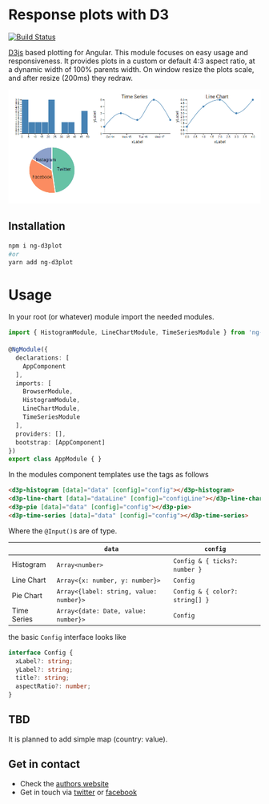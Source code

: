 # Response plots with D3

[![Build Status](https://travis-ci.org/ngfelixl/ng-libraries.svg?branch=master)](https://travis-ci.org/ngfelixl/ng-libraries)

[D3js](https://d3js.org/) based plotting for Angular. This module focuses on easy usage and responsiveness. It provides plots in a  custom or default 4:3 aspect ratio,
at a dynamic width of 100% parents width. On window resize the plots scale, and after resize (200ms) they redraw.

[![Animation (view on github)](https://github.com/ngfelixl/ng-libraries/blob/master/projects/ng-d3plot/img/animation_plots.gif)](https://github.com/ngfelixl/ng-libraries/blob/master/projects/ng-d3plot/img/animation_plots.gif)

## Installation

```sh
npm i ng-d3plot
#or
yarn add ng-d3plot
```

# Usage

In your root (or whatever) module import the needed modules.

```typescript
import { HistogramModule, LineChartModule, TimeSeriesModule } from 'ng-d3plot';

@NgModule({
  declarations: [
    AppComponent
  ],
  imports: [
    BrowserModule,
    HistogramModule,
    LineChartModule,
    TimeSeriesModule
  ],
  providers: [],
  bootstrap: [AppComponent]
})
export class AppModule { }
```

In the modules component templates use the tags as follows

```html
<d3p-histogram [data]="data" [config]="config"></d3p-histogram>
<d3p-line-chart [data]="dataLine" [config]="configLine"></d3p-line-chart>
<d3p-pie [data]="data" [config]="config"></d3p-pie>
<d3p-time-series [data]="data" [config]="config"></d3p-time-series>
```

Where the `@Input()`s are of type.

|             | `data`                                  | `config`                         |
|-------------|-----------------------------------------|----------------------------------|
| Histogram   | `Array<number>`                         | `Config & { ticks?: number }`    |
| Line Chart  | `Array<{x: number, y: number}>`         | `Config`                         |
| Pie Chart   | `Array<{label: string, value: number}>` | `Config & { color?: string[] }`  |
| Time Series | `Array<{date: Date, value: number}>`    | `Config`                         |

the basic `Config` interface looks like

```typescript
interface Config {
  xLabel?: string;
  yLabel?: string;
  title?: string;
  aspectRatio?: number;
}
```

## TBD

It is planned to add simple map (country: value).

## Get in contact

- Check the [authors website](https://felixlemke.com)
- Get in touch via [twitter](https://twitter.com/ngfelixl) or [facebook](https://www.facebook.com/ngfelixlemke/)